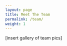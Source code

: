 ```yaml
---
layout: page
title: Meet The Team
permalink: /team/
weight: 1
---
```


[insert gallery of team pics]